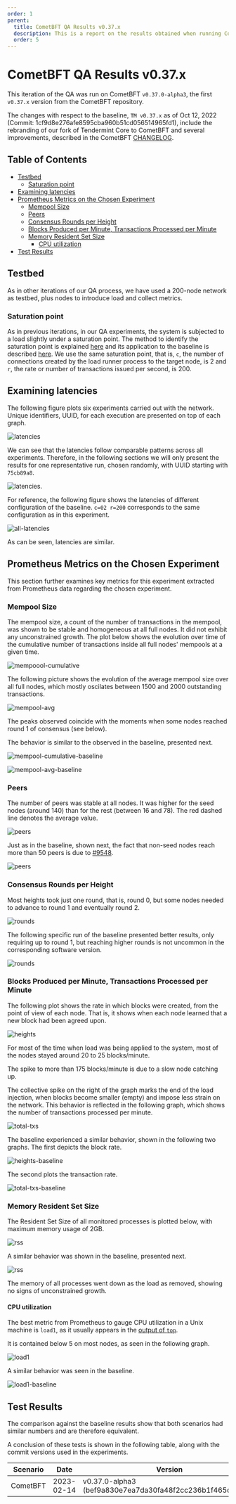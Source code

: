 ```yaml
---
order: 1
parent:
  title: CometBFT QA Results v0.37.x
  description: This is a report on the results obtained when running CometBFT v0.37.x on testnets
  order: 5
---
```


# CometBFT QA Results v0.37.x

This iteration of the QA was run on CometBFT `v0.37.0-alpha3`, the first `v0.37.x` version from the CometBFT repository.

The changes with respect to the baseline, `TM v0.37.x` as of Oct 12, 2022 (Commit: 1cf9d8e276afe8595cba960b51cd056514965fd1), include the rebranding of our fork of Tendermint Core to CometBFT and several improvements, described in the CometBFT [CHANGELOG](https://github.com/depinnetwork/por-consensus/blob/v0.37.0-alpha.3/CHANGELOG.md).

## Table of Contents
- [Testbed](#testbed)
  - [Saturation point](#saturation-point)
- [Examining latencies](#examining-latencies)
- [Prometheus Metrics on the Chosen Experiment](#prometheus-metrics-on-the-chosen-experiment)
  - [Mempool Size](#mempool-size)
  - [Peers](#peers)
  - [Consensus Rounds per Height](#consensus-rounds-per-height)
  - [Blocks Produced per Minute, Transactions Processed per Minute](#blocks-produced-per-minute-transactions-processed-per-minute)
  - [Memory Resident Set Size](#memory-resident-set-size)
    - [CPU utilization](#cpu-utilization)
- [Test Results](#test-results)

## Testbed

As in other iterations of our QA process, we have used a 200-node network as testbed, plus nodes to introduce load and collect metrics.

### Saturation point

As in previous iterations, in our QA experiments, the system is subjected to a load slightly under a saturation point.
The method to identify the saturation point is explained [here](CometBFT-QA-34.md#finding-the-saturation-point) and its application to the baseline is described [here](TMCore-QA-37.md#finding-the-saturation-point).
We use the same saturation point, that is, `c`, the number of connections created by the load runner process to the target node, is 2 and `r`, the rate or number of transactions issued per second, is 200.

## Examining latencies

The following figure plots six experiments carried out with the network.
Unique identifiers, UUID, for each execution are presented on top of each graph.

![latencies](img37/200nodes_cmt037/all_experiments.png)

We can see that the latencies follow comparable patterns across all experiments.
Therefore, in the following sections we will only present the results for one representative run, chosen randomly, with UUID starting with `75cb89a8`.

![latencies](img37/200nodes_cmt037/e_75cb89a8-f876-4698-82f3-8aaab0b361af.png).

For reference, the following figure shows the latencies of different configuration of the baseline.
`c=02 r=200` corresponds to the same configuration as in this experiment.

![all-latencies](img37/200nodes_tm037/v037_200node_latencies.png)

As can be seen, latencies are similar.

## Prometheus Metrics on the Chosen Experiment

This section further examines key metrics for this experiment extracted from Prometheus data regarding the chosen experiment.

### Mempool Size

The mempool size, a count of the number of transactions in the mempool, was shown to be stable and homogeneous at all full nodes.
It did not exhibit any unconstrained growth.
The plot below shows the evolution over time of the cumulative number of transactions inside all full nodes' mempools at a given time.

![mempoool-cumulative](img37/200nodes_cmt037/mempool_size.png)

The following picture shows the evolution of the average mempool size over all full nodes, which mostly oscilates between 1500 and 2000 outstanding transactions.

![mempool-avg](img37/200nodes_cmt037/avg_mempool_size.png)

The peaks observed coincide with the moments when some nodes reached round 1 of consensus (see below).


The behavior is similar to the observed in the baseline, presented next.

![mempool-cumulative-baseline](img37/200nodes_tm037/mempool_size.png)

![mempool-avg-baseline](img37/200nodes_tm037/avg_mempool_size.png)


### Peers

The number of peers was stable at all nodes.
It was higher for the seed nodes (around 140) than for the rest (between 16 and 78).
The red dashed line denotes the average value.

![peers](img37/200nodes_cmt037/peers.png)

Just as in the baseline, shown next, the fact that non-seed nodes reach more than 50 peers is due to [\#9548].

![peers](img37/200nodes_tm037/peers.png)


### Consensus Rounds per Height

Most heights took just one round, that is, round 0, but some nodes needed to advance to round 1 and eventually round 2.

![rounds](img37/200nodes_cmt037/rounds.png)

The following specific run of the baseline presented better results, only requiring up to round 1, but reaching higher rounds is not uncommon in the corresponding software version.

![rounds](img37/200nodes_tm037/rounds.png)

### Blocks Produced per Minute, Transactions Processed per Minute

The following plot shows the rate in which blocks were created, from the point of view of each node.
That is, it shows when each node learned that a new block had been agreed upon.

![heights](img37/200nodes_cmt037/block_rate.png)

For most of the time when load was being applied to the system, most of the nodes stayed around 20 to 25 blocks/minute.

The spike to more than 175 blocks/minute is due to a slow node catching up.

The collective spike on the right of the graph marks the end of the load injection, when blocks become smaller (empty) and impose less strain on the network.
This behavior is reflected in the following graph, which shows the number of transactions processed per minute.

![total-txs](img37/200nodes_cmt037/total_txs_rate.png)

The baseline experienced a similar behavior, shown in the following two graphs.
The first depicts the block rate.

![heights-baseline](img37/200nodes_tm037/block_rate_regular.png)

The second plots the transaction rate.

![total-txs-baseline](img37/200nodes_tm037/total_txs_rate_regular.png)

### Memory Resident Set Size

The Resident Set Size of all monitored processes is plotted below, with maximum memory usage of 2GB.

![rss](img37/200nodes_cmt037/memory.png)

A similar behavior was shown in the baseline, presented next.

![rss](img37/200nodes_tm037/memory.png)

The memory of all processes went down as the load as removed, showing no signs of unconstrained growth.


#### CPU utilization

The best metric from Prometheus to gauge CPU utilization in a Unix machine is `load1`,
as it usually appears in the
[output of `top`](https://www.digitalocean.com/community/tutorials/load-average-in-linux).

It is contained below 5 on most nodes, as seen in the following graph.

![load1](img37/200nodes_cmt037/cpu.png)

A similar behavior was seen in the baseline.

![load1-baseline](img37/200nodes_tm037/cpu.png)


## Test Results

The comparison against the baseline results show that both scenarios had similar numbers and are therefore equivalent.

A conclusion of these tests is shown in the following table, along with the commit versions used in the experiments.

| Scenario | Date | Version | Result |
|--|--|--|--|
|CometBFT | 2023-02-14 | v0.37.0-alpha3 (bef9a830e7ea7da30fa48f2cc236b1f465cc5833) | Pass


[\#9548]: https://github.com/tendermint/tendermint/issues/9548
